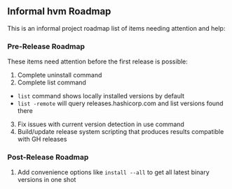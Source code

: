 ## Informal hvm Roadmap

This is an informal project roadmap list of items needing attention and help:

### Pre-Release Roadmap

These items need attention before the first release is possible:

1. Complete uninstall command
2. Complete list command
  - `list` command shows locally installed versions by default
  - `list -remote` will query releases.hashicorp.com and list versions found there
3. Fix issues with current version detection in use command
4. Build/update release system scripting that produces results compatible with GH releases

### Post-Release Roadmap

1. Add convenience options like `install --all` to get all latest binary versions in one shot
